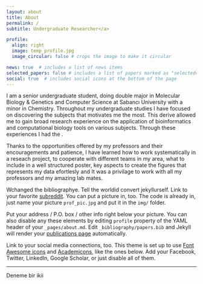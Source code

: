 ```yaml
---
layout: about
title: About
permalink: /
subtitle: Undergraduate Researcher</a>  

profile:
  align: right
  image: temp_profile.jpg
  image_circular: false # crops the image to make it circular

news: true  # includes a list of news items
selected_papers: false # includes a list of papers marked as "selected={true}"
social: true  # includes social icons at the bottom of the page
---
```


I am a senior undergraduate student, doing double major in Molecular Biology & Genetics and Computer Science at Sabancı University with a minor in Chemistry. Throughout my undergraduate studies I have focused on discovering the subjects that motivates me the most. This derive allowed me to gain broad research experience on the application of bioinformatics and computational biology tools on various subjects. Through these experiences I had the 
. 

Thanks to the opportunities offered by my professors and their encouragements and patience, I have learned how to work systematically in a reseach project, to cooperate with different teams in my area, what to include in a well structured poster, key aspects to create the figures that represents my data efortlesly and  It was a privilage to work with all my professors and my amazing lab mates.  

Wchanged the bibliographye. Tell the worldid convert jekyllurself. Link to your favorite [subreddit](http://reddit.com). You can put a picture in, too. The code is already in, just name your picture `prof_pic.jpg` and put it in the `img/` folder.

Put your address / P.O. box / other info right below your picture. You can also disable any these elements by editing `profile` property of the YAML header of your `_pages/about.md`. Edit `_bibliography/papers.bib` and Jekyll will render your [publications page](/al-folio/publications/) automatically.

Link to your social media connections, too. This theme is set up to use [Font Awesome icons](http://fortawesome.github.io/Font-Awesome/) and [Academicons](https://jpswalsh.github.io/academicons/), like the ones below. Add your Facebook, Twitter, LinkedIn, Google Scholar, or just disable all of them.

___

Deneme bir ikii


